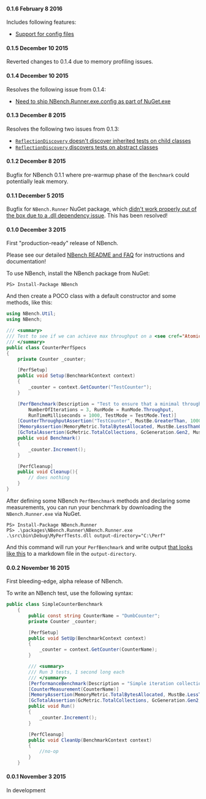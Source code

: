 #### 0.1.6 February 8 2016
Includes following features:
* [Support for config files](https://github.com/petabridge/NBench/issues/70)

#### 0.1.5 December 10 2015
Reverted changes to 0.1.4 due to memory profiling issues.

#### 0.1.4 December 10 2015
Resolves the following issue from 0.1.4:
* [Need to ship NBench.Runner.exe.config as part of NuGet.exe](https://github.com/petabridge/NBench/issues/54)

#### 0.1.3 December 8 2015
Resolves the following two issues from 0.1.3:

* [`ReflectionDiscovery` doesn't discover inherited tests on child classes](https://github.com/petabridge/NBench/issues/49)
* [`ReflectionDiscovery` discovers tests on abstract classes](https://github.com/petabridge/NBench/issues/48)

#### 0.1.2 December 8 2015
Bugfix for NBench 0.1.1 where pre-warmup phase of the `Benchmark` could potentially leak memory.

#### 0.1.1 December 5 2015
Bugfix for `NBench.Runner` NuGet package, which [didn't work properly out of the box due to a .dll dependency issue](https://github.com/petabridge/NBench/issues/41). This has been resolved!

#### 0.1.0 December 3 2015
First "production-ready" release of NBench.

Please see our detailed [NBench README and FAQ](https://github.com/petabridge/nbench) for instructions and documentation!

To use NBench, install the NBench package from NuGet:

```
PS> Install-Package NBench
```

And then create a POCO class with a default constructor and some methods, like this:

```csharp
using NBench.Util;
using NBench;

/// <summary>
/// Test to see if we can achieve max throughput on a <see cref="AtomicCounter"/>
/// </summary>
public class CounterPerfSpecs
{
    private Counter _counter;

    [PerfSetup]
    public void Setup(BenchmarkContext context)
    {
        _counter = context.GetCounter("TestCounter");
    }

    [PerfBenchmark(Description = "Test to ensure that a minimal throughput test can be rapidly executed.", 
        NumberOfIterations = 3, RunMode = RunMode.Throughput, 
        RunTimeMilliseconds = 1000, TestMode = TestMode.Test)]
    [CounterThroughputAssertion("TestCounter", MustBe.GreaterThan, 10000000.0d)]
    [MemoryAssertion(MemoryMetric.TotalBytesAllocated, MustBe.LessThanOrEqualTo, ByteConstants.ThirtyTwoKb)]
    [GcTotalAssertion(GcMetric.TotalCollections, GcGeneration.Gen2, MustBe.ExactlyEqualTo, 0.0d)]
    public void Benchmark()
    {
        _counter.Increment();
    }

    [PerfCleanup]
    public void Cleanup(){
        // does nothing
    }
}
```

After defining some NBench `PerfBenchmark` methods and declaring some measurements, you can run your benchmark by downloading the `NBench.Runner.exe` via NuGet.

```
PS> Install-Package NBench.Runner
PS> .\packages\NBench.Runner\NBench.Runner.exe .\src\bin\Debug\MyPerfTests.dll output-directory="C:\Perf"
```

And this command will run your `PerfBenchmark` and write output [that looks like this](https://gist.github.com/Aaronontheweb/8e0bfa2cccc63f5bd8bf) to a markdown file in the `output-directory`.

#### 0.0.2 November 16 2015
First bleeding-edge, alpha release of NBench.

To write an NBench test, use the following syntax:

```csharp
public class SimpleCounterBenchmark
    {
        public const string CounterName = "DumbCounter";
        private Counter _counter;

        [PerfSetup]
        public void SetUp(BenchmarkContext context)
        {
            _counter = context.GetCounter(CounterName);
        }

        /// <summary>
        /// Run 3 tests, 1 second long each
        /// </summary>
        [PerformanceBenchmark(Description = "Simple iteration collection test", RunMode = RunType.Iterations, TestMode = TestType.Test, RunTimeMilliseconds = 1000, NumberOfIterations = 30)]
        [CounterMeasurement(CounterName)]
        [MemoryAssertion(MemoryMetric.TotalBytesAllocated, MustBe.LessThan, ByteConstants.EightKb)]
        [GcTotalAssertion(GcMetric.TotalCollections, GcGeneration.Gen2, MustBe.ExactlyEqualTo, 0d)]
        public void Run()
        {
            _counter.Increment();
        }

        [PerfCleanup]
        public void CleanUp(BenchmarkContext context)
        {
            //no-op
        }
    }
```
#### 0.0.1 November 3 2015
In development
